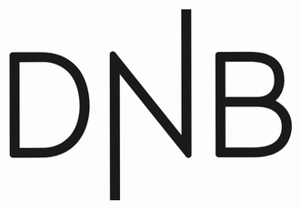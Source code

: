 <svg xmlns="http://www.w3.org/2000/svg" fill="none" viewBox="0 0 72 48">
  <g fill="currentColor" clip-path="url(#a)">
    <path d="M68.602 23.958a8.135 8.135 0 0 0-1.408-.914l-.136-.066.118-.1a6.528 6.528 0 0 0 1.636-2.338 6.433 6.433 0 0 0 .474-2.798c-.005-2.5-.873-4.365-2.604-5.546-1.46-1.014-3.477-1.51-6.172-1.505l-7.73.013a.832.832 0 0 0-.57.239.804.804 0 0 0-.241.563l.045 24.915c0 .212.087.415.24.565a.82.82 0 0 0 .575.233l8.831-.015c2.78-.005 5.016-.593 6.624-1.745a6.518 6.518 0 0 0 2.131-2.554 8.329 8.329 0 0 0 .756-3.651 6.63 6.63 0 0 0-.666-2.938 6.745 6.745 0 0 0-1.903-2.358ZM54.48 13.185l6.035-.011c2.135-.004 3.712.343 4.73 1.041.645.45 1.528 1.314 1.532 3.53.007 3.967-3.178 4.29-4.145 4.291l-8.136.014-.016-8.865Zm7.176 21.552-7.136.013-.019-10.233 8.136-.014c3.525-.007 6.004 1.955 6.009 4.755.002 1.35.01 5.467-6.99 5.48ZM17.363 14.716a10.72 10.72 0 0 0-4.26-3.075 13.045 13.045 0 0 0-4.747-.858l-7.34.013a.835.835 0 0 0-.576.245.807.807 0 0 0-.235.573L.25 36.512a.79.79 0 0 0 .24.565.82.82 0 0 0 .575.234l7.34-.013a12.693 12.693 0 0 0 4.744-.875 10.517 10.517 0 0 0 4.248-3.075c2.588-3.137 2.97-7.088 2.967-9.171-.004-1.766-.3-6.216-3-9.46Zm-1.918 17.069a8.85 8.85 0 0 1-3.168 2.315 8.99 8.99 0 0 1-3.877.731l-5.627.01-.04-21.565 5.627-.01a8.936 8.936 0 0 1 3.882.712 8.795 8.795 0 0 1 3.175 2.308c2.242 2.697 2.42 6.73 2.421 7.895.003 1.75-.296 5.067-2.393 7.604ZM45.897 0l.067 36.598a.727.727 0 0 1-.14.445.748.748 0 0 1-.385.272.609.609 0 0 1-.237.051.783.783 0 0 1-.627-.316L27.942 16.298 28 47.996 25.475 48l-.067-36.681a.74.74 0 0 1 .15-.447.761.761 0 0 1 .391-.27.546.546 0 0 1 .237-.034.791.791 0 0 1 .628.298l16.632 20.77L43.388.003 45.897 0Z"/>
  </g>
  <defs>
    <clipPath id="a">
      <path fill="currentColor" d="M.182 0h71v48h-71z"/>
    </clipPath>
  </defs>
</svg>